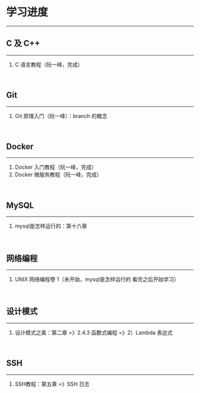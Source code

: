 # 学习进度

---

## C 及 C++

---

1. C 语言教程（阮一峰，完成）

<br />

## Git

---

1. Git 原理入门（阮一峰）：branch 的概念

<br />

## Docker

---

1. Docker 入门教程（阮一峰，完成）
2. Docker 微服务教程（阮一峰，完成）

<br />

## MySQL

---

1. mysql是怎样运行的：第十六章

<br />

## 网络编程

---

1. UNIX 网络编程卷 1（未开始，mysql是怎样运行的 看完之后开始学习）

<br />

## 设计模式

---

1. 设计模式之美：第二章 =》2.4.3 函数式编程 =》2）Lambda 表达式

<br />

## SSH

---

1. SSH教程：第五章 =》SSH 日志
